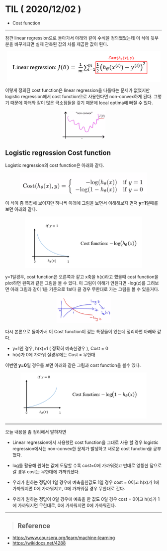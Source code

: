 # TIL ( 2020/12/02 )

- Cost function

---

잠깐 linear regression으로 돌아가서 아래와 같이 수식을 정의했었는데 이 식에 뒷부분을 바꾸게되면 실제 관측된 값의 차를 제곱한 값이 된다. 

<p align="center"><img src="../image/Machine/12.02/001.PNG" style="zoom:100%;"/></p>

이렇게 정의된 cost function은 linear regression을 다룰때는 문제가 없었지만  logistic regression에서 cost function으로 사용한다면 non-convex하게 된다. 그렇기 때문에 아래와 같이 많은 극소점들을 갖기 때문에 local optima에 빠질 수 있다.

<p align="center"><img src="../image/Machine/12.02/002.PNG" style="zoom:20%;"/></p>

## Logistic regression Cost function

Logistic regression의 cost function은 아래와 같다.

<p align="center"><img src="../image/Machine/12.02/003.PNG" style="zoom:40%;"/></p>

  

이 식이 좀 복잡해 보이지만  하나씩 아래에 그림을 보면서 이해해보자 먼저 **y=1**일때를 보면 아래와 같다.

<p align="center"><img src="../image/Machine/12.02/004.PNG" style="zoom:80%;"/></p>

  

y=1일경우, cost function은 오른쪽과 같고 x축을 h(x)라고 했을때 cost function을 plot하면 왼쪽과 같은 그림을 볼 수 있다. 이 그림이 이해가 안된다면 -log(z)를 그려보면 아래 그림과 같이 1을 기준으로 1보다 클 경우 무한대로 가는 그림을 볼 수 있을거다.

<p align="center"><img src="../image/Machine/12.02/005.PNG" style="zoom:20%;"/></p>

다시 본론으로 돌아가서 이 Cost function이 갖는 특징들이 있는데 정리하면 아래와 같다.

- y=1인 경우, h(x)=1 ( 정확히 예측한경우 ), Cost = 0
- h(x)가 0에 가까워 질경우에는 Cost = 무한대

  

이번엔 **y=0**일 경우를 보면 아래와 같은 그림과 cost function을 볼수 있다. 

<p align="center"><img src="../image/Machine/12.02/006.PNG" style="zoom:80%;"/></p>

  

---

오늘 내용을 좀 정리해서 말하자면

- Linear regression에서 사용했던 cost function을 그대로 사용 할 경우 logistic regression에서는 non-convex한 문제가 발생하고 새로운 cost function을 공부했다.
- log를 활용해 원하는 값에 도달할 수록 cost=0에 가까워졌고 반대로 엉뚱한 답으로 갈 경우 cost는  무한대에 가까워졌다. 

- 우리가 원하는 정답이 1일 경우에 예측을한값도 1일 경우  cost = 0이고 h(x)가 1에 가까워지면 0에 가까워지고, 0에 가까워질 경우 무한대로 간다.
- 우리가 원하는 정답이 0일 경우에 예측을 한 값도 0일 경우 cost = 0이고 h(x)가 1에 가까워지면 무한대로, 0에 가까워지면 0에 가까워진다.

****

>## Reference

- https://www.coursera.org/learn/machine-learning
- https://wikidocs.net/4288

